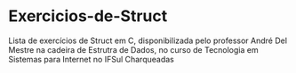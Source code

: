 # Exercicios-de-Struct
Lista de exercícios de Struct em C, disponibilizada pelo professor André Del Mestre na cadeira de Estrutra de Dados, no curso de Tecnologia em Sistemas para Internet no IFSul Charqueadas
